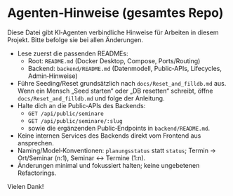 # Agenten‑Hinweise (gesamtes Repo)

Diese Datei gibt KI‑Agenten verbindliche Hinweise für Arbeiten in diesem Projekt. Bitte befolge sie bei allen Änderungen.

- Lese zuerst die passenden READMEs:
  - Root: `README.md` (Docker Desktop, Compose, Ports/Routing)
  - Backend: `backend/README.md` (Datenmodell, Public‑APIs, Lifecycles, Admin‑Hinweise)
- Führe Seeding/Reset grundsätzlich nach `docs/Reset_and_filldb.md` aus. Wenn ein Mensch „Seed starten“ oder „DB resetten“ schreibt, öffne `docs/Reset_and_filldb.md` und folge der Anleitung.
- Halte dich an die Public‑APIs des Backends:
  - `GET /api/public/seminare`
  - `GET /api/public/seminare/:slug`
  - sowie die ergänzenden Public‑Endpoints in `backend/README.md`.
- Keine internen Services des Backends direkt vom Frontend aus ansprechen.
- Naming/Model‑Konventionen: `planungsstatus` statt `status`; Termin → Ort/Seminar (n:1), Seminar ↔ Termine (1:n).
- Änderungen minimal und fokussiert halten; keine ungebetenen Refactorings.

Vielen Dank!
